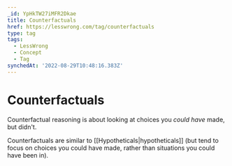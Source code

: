 ```yaml
---
_id: YpHkTW27iMFR2Dkae
title: Counterfactuals
href: https://lesswrong.com/tag/counterfactuals
type: tag
tags:
  - LessWrong
  - Concept
  - Tag
synchedAt: '2022-08-29T10:48:16.383Z'
---
```

# Counterfactuals

Counterfactual reasoning is about looking at choices you *could* *have* made, but didn't.

Counterfactuals are similar to [[Hypotheticals|hypotheticals]] (but tend to focus on choices you could have made, rather than situations you could have been in).